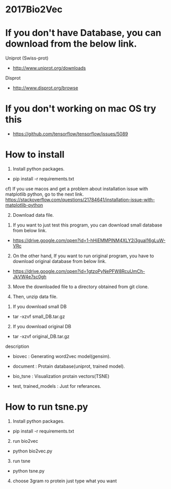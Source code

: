 # 2017Bio2Vec

If you don't have Database, you can download from the below link.
=================================================================

Uniprot (Swiss-prot)
 - http://www.uniprot.org/downloads

Disprot
 - http://www.disprot.org/browse

If you don't working on mac OS try this
=======================================
 - https://github.com/tensorflow/tensorflow/issues/5089


How to install
=======================================
1. Install python packages.
  - pip install -r requirements.txt

  cf) If you use macos and get a problem about installation issue with matplotlib python, go to the next link.
     https://stackoverflow.com/questions/21784641/installation-issue-with-matplotlib-python

2. Download data file.
  1) If you want to just test this program, you can download small database from below link.
  - https://drive.google.com/open?id=1-hHiEMMPlNM4XLY2i3guaI16gLuW-VRc

  2) On the other hand, If you want to run original program, you have to download original database from below link.
  - https://drive.google.com/open?id=1gtzoPyNePFW8RcuUmCh-JkVW4e7sc0gh

3. Move the downloaded file to a directory obtained from git clone.

4. Then, unzip data file.
  1) If you download small DB
  - tar -xzvf small_DB.tar.gz

  2) If you download original DB
  - tar -xzvf original_DB.tar.gz


 description 
  - biovec : Generating word2vec model(gensim).

  - document : Protain database(uniprot, trained model).

  - bio_tsne : Visualization protain vectors(TSNE)

  - test, trained_models : Just for referances.




How to run  tsne.py
============

1. Install python packages.
  - pip install -r requirements.txt

2. run bio2vec
  - python bio2vec.py

3. run tsne
  - python tsne.py

4. choose 3gram ro protein
   just type what you want
